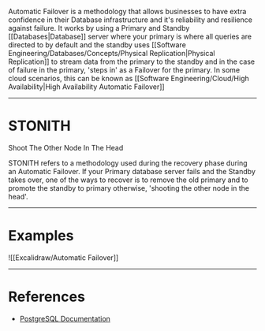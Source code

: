 Automatic Failover is a methodology that allows businesses to have extra confidence in their Database infrastructure and it's reliability and resilience against failure. It works by using a Primary and Standby [[Databases|Database]] server where your primary is where all queries are directed to by default and the standby uses [[Software Engineering/Databases/Concepts/Physical Replication|Physical Replication]] to stream data from the primary to the standby and in the case of failure in the primary, 'steps in' as a Failover for the primary. In some cloud scenarios, this can be known as [[Software Engineering/Cloud/High Availability|High Availability Automatic Failover]]

----
# STONITH
Shoot The Other Node In The Head

STONITH refers to a methodology used during the recovery phase during an Automatic Failover. If your Primary database server fails and the Standby takes over, one of the ways to recover is to remove the old primary and to promote the standby to primary otherwise, 'shooting the other node in the head'.


----

# Examples

![[Excalidraw/Automatic Failover]]

----

# References

- [PostgreSQL Documentation](https://www.postgresql.org/about/news/postgresql-automatic-failover-paf-v230-2018/)

